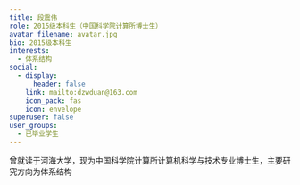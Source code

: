 ```yaml
---
title: 段震伟
role: 2015级本科生（‌中国科学院计算所博士生）
avatar_filename: avatar.jpg
bio: 2015级本科生
interests:
  - 体系结构
social:
  - display:
      header: false
    link: mailto:dzwduan@163.com
    icon_pack: fas
    icon: envelope
superuser: false
user_groups:
  - 已毕业学生
---
```

曾就读于河海大学，现为中国科学院计算所计算机科学与技术专业博士生，主要研究方向为体系结构

